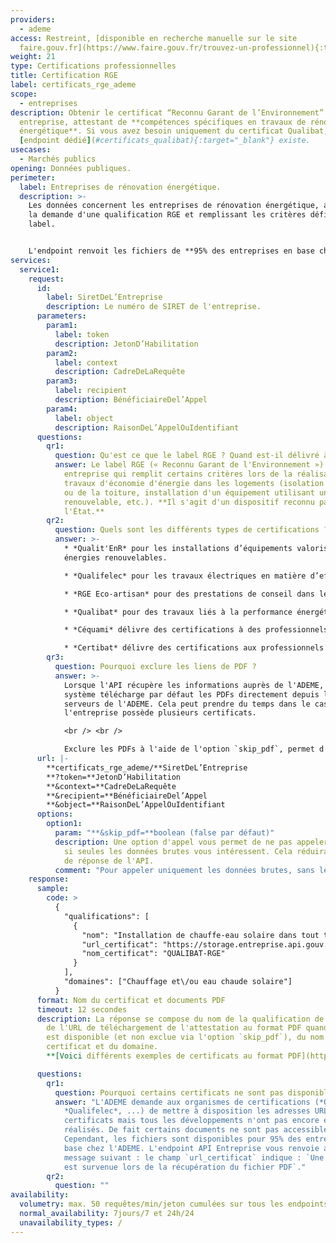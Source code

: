 ```yaml
---
providers:
  - ademe
access: Restreint, [disponible en recherche manuelle sur le site
  faire.gouv.fr](https://www.faire.gouv.fr/trouvez-un-professionnel){:target="_blank"}
weight: 21
type: Certifications professionnelles
title: Certification RGE
label: certificats_rge_ademe
scope:
  - entreprises
description: Obtenir le certificat “Reconnu Garant de l’Environnement” d’une
  entreprise, attestant de **compétences spécifiques en travaux de rénovation
  énergétique**. Si vous avez besoin uniquement du certificat Qualibat, un
  [endpoint dédié](#certificats_qualibat){:target="_blank"} existe.
usecases:
  - Marchés publics
opening: Données publiques.
perimeter:
  label: Entreprises de rénovation énergétique.
  description: >-
    Les données concernent les entreprises de rénovation énergétique, ayant fait
    la demande d'une qualification RGE et remplissant les critères défini par le
    label.


    L'endpoint renvoit les fichiers de **95% des entreprises en base chez l’ADEME**.
services:
  service1:
    request:
      id:
        label: SiretDeL’Entreprise
        description: Le numéro de SIRET de l'entreprise.
      parameters:
        param1:
          label: token
          description: JetonD’Habilitation
        param2:
          label: context
          description: CadreDeLaRequête
        param3:
          label: recipient
          description: BénéficiaireDel’Appel
        param4:
          label: object
          description: RaisonDeL’AppelOuIdentifiant
      questions:
        qr1:
          question: Qu'est ce que le label RGE ? Quand est-il délivré à une entreprise ?
          answer: Le label RGE (« Reconnu Garant de l'Environnement ») est délivré à une
            entreprise qui remplit certains critères lors de la réalisation de
            travaux d'économie d'énergie dans les logements (isolation des murs
            ou de la toiture, installation d'un équipement utilisant une énergie
            renouvelable, etc.). **Il s'agit d'un dispositif reconnu par
            l'État.**
        qr2:
          question: Quels sont les différents types de certifications ?
          answer: >-
            * *Qualit'EnR* pour les installations d’équipements valorisant les
            énergies renouvelables.

            * *Qualifelec* pour les travaux électriques en matière d’efficacité énergétique et/ou d’installation des énergies renouvelables.

            * *RGE Eco-artisan* pour des prestations de conseil dans le domaine de la performance énergétique, par le biais d’une évaluation thermique ou des travaux d’efficacité énergétique.

            * *Qualibat* pour des travaux liés à la performance énergétique (construction ou rénovation).

            * *Céquami* délivre des certifications à des professionnels à même de proposer des travaux de rénovation lourde dans le cadre d’une rénovation énergétique globale du logement.

            * *Certibat* délivre des certifications aux professionnels du bâtiment en mesure de réaliser des offres globales de rénovation énergétique.
        qr3:
          question: Pourquoi exclure les liens de PDF ?
          answer: >-
            Lorsque l'API récupère les informations auprès de l'ADEME, le
            système télécharge par défaut les PDFs directement depuis les
            serveurs de l'ADEME. Cela peut prendre du temps dans le cas où
            l'entreprise possède plusieurs certificats.

            <br /> <br />

            Exclure les PDFs à l'aide de l'option `skip_pdf`, permet d'améliorer drastiquement le temps de réponse de l'endpoint (de l'ordre de plusieurs secondes dans le cas où il y a plusieurs certificats).
      url: |-
        **certificats_rge_ademe/**SiretDeL’Entreprise
        **?token=**JetonD’Habilitation
        **&context=**CadreDeLaRequête
        **&recipient=**BénéficiaireDel’Appel
        **&object=**RaisonDeL’AppelOuIdentifiant
      options:
        option1:
          param: "**&skip_pdf=**boolean (false par défaut)"
          description: Une option d'appel vous permet de ne pas appeler les fichiers PDF
            si seules les données brutes vous intéressent. Cela réduira le temps
            de réponse de l'API.
          comment: "Pour appeler uniquement les données brutes, sans les PDFs : "
    response:
      sample:
        code: >
          {
            "qualifications": [
              {
                "nom": "Installation de chauffe-eau solaire dans tout type de bâtiment supérieur à 1000 m²",
                "url_certificat": "https://storage.entreprise.api.gouv.fr/siade/attestation%2D3a858b299ce9f370e6bdc666d0616617-certificat_rge_ademe.pdf",
                "nom_certificat": "QUALIBAT-RGE"
              }
            ],
            "domaines": ["Chauffage et\/ou eau chaude solaire"]
          }
      format: Nom du certificat et documents PDF
      timeout: 12 secondes
      description: La réponse se compose du nom de la qualification de l'entreprise,
        de l'URL de téléchargement de l'attestation au format PDF quand celle-ci
        est disponible (et non exclue via l'option `skip_pdf`), du nom du
        certificat et du domaine.
        **[Voici différents exemples de certificats au format PDF](https://entreprise.api.gouv.fr/assets/pdf/rge.zip)**.

      questions:
        qr1:
          question: Pourquoi certains certificats ne sont pas disponibles ?
          answer: "L'ADEME demande aux organismes de certifications (*Qualit'EnR*,
            *Qualifelec*, ...) de mettre à disposition les adresses URL vers les
            certificats mais tous les développements n'ont pas encore été
            réalisés. De fait certains documents ne sont pas accessibles.
            Cependant, les fichiers sont disponibles pour 95% des entreprises en
            base chez l'ADEME. L'endpoint API Entreprise vous renvoie alors le
            message suivant : le champ `url_certificat` indique : `Une erreur
            est survenue lors de la récupération du fichier PDF`."
        qr2:
          question: ""
availability:
  volumetry: max. 50 requêtes/min/jeton cumulées sur tous les endpoints envoyant des documents.
  normal_availability: 7jours/7 et 24h/24
  unavailability_types: /
---
```

